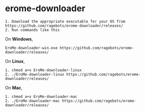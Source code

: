 # erome-downloader  
```
1. Download the appropriate executable for your OS from https://github.com/ragebots/erome-downloader/releases/  
2. Run commands like this
```
On __Windows__,
```
EroMe-downloader-win.exe https://github.com/ragebots/erome-downloader/releases/
```
On __Linux__,
```
1. chmod a+x EroMe-downloader-linux
2. ./EroMe-downloader-linux https://github.com/ragebots/erome-downloader/releases/
```
On __Mac__,
```
1. chmod a+x EroMe-downloader-mac
2. ./EroMe-downloader-mac https://github.com/ragebots/erome-downloader/releases/
```  
